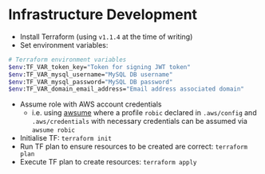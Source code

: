 # Infrastructure Development

- Install Terraform (using `v1.1.4` at the time of writing)
- Set environment variables:

```bash
# Terraform environment variables
$env:TF_VAR_token_key="Token for signing JWT token"
$env:TF_VAR_mysql_username="MySQL DB username"
$env:TF_VAR_mysql_password="MySQL DB password"
$env:TF_VAR_domain_email_address="Email address associated domain"
```

- Assume role with AWS account credentials
  - i.e. using [awsume](https://awsu.me/) where a profile `robic` declared in `.aws/config` and `.aws/credentials` with necessary credentials can be assumed via `awsume robic`
- Initialise TF: `terraform init`
- Run TF plan to ensure resources to be created are correct: `terraform plan`
- Execute TF plan to create resources: `terraform apply`
